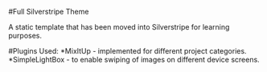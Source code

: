 #Full Silverstripe Theme

A static template that has been moved into Silverstripe for learning purposes.

#Plugins Used:
*MixItUp - implemented for different project categories.
*SimpleLightBox - to enable swiping of images on different device screens.
